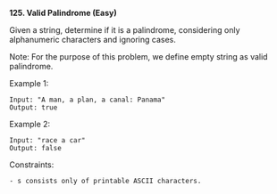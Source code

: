 <!-- https://leetcode.com/problems/valid-palindrome/ -->

**125. Valid Palindrome (Easy)**

Given a string, determine if it is a palindrome, considering only alphanumeric characters and ignoring cases.

Note: For the purpose of this problem, we define empty string as valid palindrome.

Example 1:

```
Input: "A man, a plan, a canal: Panama"
Output: true
```

Example 2:

```
Input: "race a car"
Output: false
```

Constraints:

```
- s consists only of printable ASCII characters.
```
